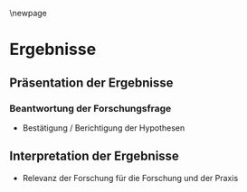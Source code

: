 \newpage

# Ergebnisse

## Präsentation der Ergebnisse

### Beantwortung der Forschungsfrage
- Bestätigung / Berichtigung der Hypothesen

## Interpretation der Ergebnisse
- Relevanz der Forschung für die Forschung und der Praxis

